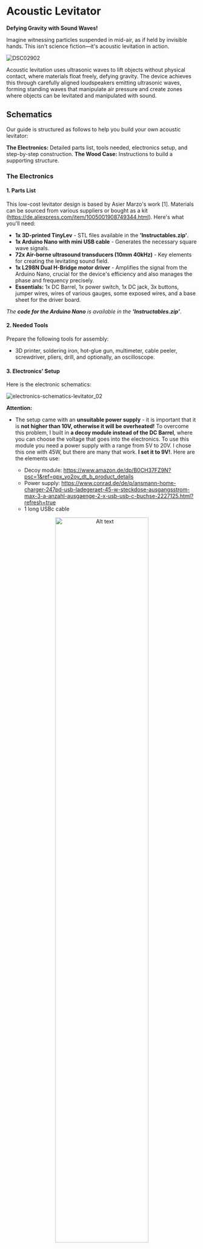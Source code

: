 # Acoustic Levitator

**Defying Gravity with Sound Waves!**

Imagine witnessing particles suspended in mid-air, as if held by invisible hands. This isn't science fiction—it's acoustic levitation in action.

![DSC02902](https://github.com/xstageproject/experiments/assets/78161180/eb0e3e1a-6afd-4e93-b817-3e2d570678c2)

Acoustic levitation uses ultrasonic waves to lift objects without physical contact, where materials float freely, defying gravity. The device achieves this through carefully aligned loudspeakers emitting ultrasonic waves, forming standing waves that manipulate air pressure and create zones where objects can be levitated and manipulated with sound.


## Schematics

Our guide is structured as follows to help you build your own acoustic levitator:

**The Electronics:** Detailed parts list, tools needed, electronics setup, and step-by-step construction.
**The Wood Case:** Instructions to build a supporting structure.

### The Electronics

#### 1. Parts List 

This low-cost levitator design is based by Asier Marzo's work [1]. Materials can be sourced from various suppliers or bought as a kit (https://de.aliexpress.com/item/1005001908749344.html). Here's what you'll need:

* **1x 3D-printed TinyLev** - STL files available in the **'Instructables.zip'**.
* **1x Arduino Nano with mini USB cable** - Generates the necessary square wave signals.
* **72x Air-borne ultrasound transducers (10mm 40kHz)** - Key elements for creating the levitating sound field. 
* **1x L298N Dual H-Bridge motor driver** - Amplifies the signal from the Arduino Nano, crucial for the device's efficiency and also manages the phase and frequency precisely.
* **Essentials:** 1x DC Barrel, 1x power switch, 1x DC jack, 3x buttons, jumper wires, wires of various gauges, some exposed wires, and a base sheet for the driver board.

_The **code for the Arduino Nano** is available in the **'Instructables.zip'**_.

#### 2. Needed Tools

Prepare the following tools for assembly:
* 3D printer, soldering iron, hot-glue gun, multimeter, cable peeler, screwdriver, pliers, drill, and optionally, an oscilloscope.
    
#### 3. Electronics' Setup

Here is the electronic schematics: 

![electronics-schematics-levitator_02](https://github.com/xstageproject/experiments/assets/78161180/5bd645b4-7fe7-4155-9720-b677664a749d)

**Attention:**
* The setup came with an **unsuitable power supply** - it is important that it is **not higher than 10V, otherwise it will be overheated!** To overcome this problem, I built in **a decoy module instead of the DC Barrel**, where you can choose the voltage that goes into the electronics. To use this module you need a power supply with a range from 5V to 20V. I chose this one with 45W, but there are many that work. **I set it to 9V!**. Here are the elements use:

     * Decoy module: https://www.amazon.de/dp/B0CH37FZ9N?psc=1&ref=ppx_yo2ov_dt_b_product_details
     * Power supply: https://www.conrad.de/de/p/ansmann-home-charger-247pd-usb-ladegeraet-45-w-steckdose-ausgangsstrom-max-3-a-anzahl-ausgaenge-2-x-usb-usb-c-buchse-2227125.html?refresh=true
     * 1 long USBc cable

<p align="center">
<img src="https://github.com/user-attachments/assets/d8cfe23e-9406-4b74-9367-17c9677416b7" alt="Alt text" style="width:70%; height:auto; ">
</p>

 * When gluing the transducers to the 3D-printed support structure, make sure you don't use too much glue so that the shape is maintained and no transducer strays too far from the shape the support structure provides.

 * I replaced the cooling element with a larger one to make sure the levitator doesn't overheat.

<p align="center">
<img src="https://github.com/user-attachments/assets/cc2bd8f9-a727-427b-82a5-62897feb3ca7" alt="Alt text" style="width:20%; height:auto;">
</p>

* I also added a small red laser in the hole in the middle of the 3D printed part, where I removed the lens so the light is not bundled. The laser has to be soldered to 5V and ground. **Be careful when soldering, the laser is temperature sensitive!**

**For electronics, here is a paper summary[1]:**
The design features a single-axis, non-resonant acoustic levitator. It's built around a series of compact ultrasonic transducers, which act as the system's emitters. This setup is engineered to control two channels, capable of generating signals up to 70 Vpp (peak-to-peak voltage), with the precision of phase adjustments down to π/12. We keep one channel at a steady phase while we can adjust the other to move levitated objects up or down with precision.

This levitator is user-friendly and designed for longevity, requiring lower operating voltages than what you'd typically see in laboratory settings. Traditional lab setups often depend on high-voltage Langevin horns to generate significant sound pressure from a single source. These horns are sensitive to temperature, difficult to tune to a specific frequency and potentially dangerous because of the high voltage. The idea of using an array of transducers is analogous to moving from a single powerful lamp to an array of light-emitting diodes (LEDs).  

![electronics-schematics-levitator](https://github.com/xstageproject/experiments/assets/78161180/284263c8-ca0f-47e7-8845-c67f31021234)

Unlike _resonant_ configurations that use one emitter facing a reflector, our _non-resonant_ setup employs two opposing emitters. While resonant setups might be more efficient, they're also more prone to issues with temperature changes and require precise alignment. The system stands out for its versatility and stability, capable of working flawlessly within a wide temperature range (-40°C to +40°C) without the need for recalibration. This makes it a better option for diverse applications.

#### 4. Step-to-Step Construction

For assembly guidance, refer to these instructional videos:

* https://youtu.be/yVDWrWpaBho?si=ZAmCy2piCWks4kC8
* https://youtu.be/ABjRnSYw-4k?si=KRd1o-waau9IIHIh


### The Wood Case

Construct a durable case to house the electronics and ensure the levitator's stability. We used furnished panels or screen-printed panels, birch film-coated on both sides BFU 100. You can buy the wood e.g. here in https://holz-krüger.de/.  

<p align="center">
  <img  src="https://github.com/xstageproject/experiments/assets/78161180/38c6f013-5f4b-4e94-8d0a-3b99d945aac1" alt="standing">
</p>

First, we construct the box without the support for the levitator. Then we construct the ear-shaped support, and finally we assemble it.  

**The box: the walls.**

1. Cut 4 equal pieces with the measurements H 110 mm, L 350 mm, T 12mm and a bevel cut (45°) on both edges like in the following sketch (view from the side):

<p align="center">
<img width="288" alt="Bildschirmfoto 2024-04-04 um 11 37 13" src="https://github.com/xstageproject/experiments/assets/78161180/62a93e29-fa45-40d5-9468-e49bf2a7e9cf">
</p>


2. Cut/mill on the inner side of each of the pieces a slit (with a depth of 10 mm) - or milling a groove in wood, deutsch: eine Nut fräsen - that is as thick as the wood, like this: 
<p align="center">
<img width="288" src="https://github.com/xstageproject/experiments/assets/78161180/8afd46ae-ee62-4ed3-8031-1db08a153fa7">
</p>

The idea is that the floor panel will be glued into the slit of each side. 

3. Make a chamfer in the wood (deutsch: eine Kanten-Fase mit der Tischfräse machen), so it looks more beautiful but also that nobody cuts him/herself with the wood edges. They can be really . 

**The box: the floor panel.**
   
1. Cut a square of 360x360 mm. The bottom appears to be longer than the walls, but it is not. The measurements are chosen this way because the length of the walls (350 mm) plus the depth of the material (12 mm) gives a total length of the box of 362 mm. By having a floor panel that is 360 mm long, we can insert it into the 10 mm slit of the wall panels, giving us a visible floor of 350 mm. 
 
<p align="center">
  <img width="486" src="https://github.com/xstageproject/experiments/assets/78161180/5173c0f6-0d28-48f7-96ac-889d97e8fc29" alt="standing" style="width:40%; height:auto;">
</p>


**The ear-shaped support**

**Step-by-Step Guide to Constructing the Wood Module**

* Materials and Tools Needed:
* Stencil (ear-shaped), 4 wood pieces, Sandpaper, Drill, Bandsaw, Bench milling machine, Hand milling machine, Wood glue, Clamps, Pressure application tools, Safety gear (gloves, goggles)

Instructions:
**1. Stencil Design and Preparation:**
* Design and laser cut a stencil in the shape of the ear-shaped support.
<p align="center">
<img src="https://github.com/user-attachments/assets/c1cfb301-c584-4d5a-82ad-80be6508defd" alt="Alt text" style="width:33%; height:auto;">
</p>

**2. Cutting and Sanding:**
* Using the stencil, cut out 4 pieces of wood that match the stencil’s shape.
* Sand one side of each piece to ensure that later the inner surfaces will glue to each other.

**3. Stencil Attachment:**
* Align the stencil with the wood pieces and drill holes to secure it in place, preventing any movement.

**4. Rough Cutting with Bandsaw:**
* Use the bandsaw to perform a rough cut along the outer edges of the stencil. Focus on giving the wood pieces the initial shape of the stencil.
* Important: For 2 out of the 4 pieces, cut out the inner circle as well.

**5. Detailed Milling with Bench Milling Machine:**
* Secure the stencil to the wood pieces again.
* Use the bench milling machine to precisely cut the detailed shape, including the inner circle for 2 of the pieces.

**6. Cable Duct Cutting with Hand Milling Machine:**
* For the 2 pieces without the inner circle cutout, use the hand milling machine to create a space for fitting the levitator.
* Additionally, cut out a cable duct to accommodate any necessary wiring.

**7. Gluing and Clamping:**
* Arrange the sanded parts together as required.
* Apply wood glue to the surfaces that will be joined.
* Clamp the pieces together and apply pressure for several hours to ensure a strong bond.

**8. Finishing:**
* Once the glue is fully dried, sand the borders of the assembled module to make sure all edges are even and smooth.

**Visual Reference:**
<p align="center">
<img src="https://github.com/xstageproject/experiments/assets/78161180/9320ff15-aa91-429f-9817-a942d11cda24" alt="Alt text" style="width:33%; height:auto; display:inline-block; margin-right: 10px;">
 <img src="https://github.com/xstageproject/experiments/assets/78161180/9b8275b1-69fc-4340-b869-60c12781e4f7" alt="Alt text" style="width:33%; height:auto; display:inline-block;">   
 <img src="https://github.com/xstageproject/experiments/assets/78161180/a590b07a-40b9-4350-afd2-76a7583b71cb" alt="Alt text" style="width:33%; height:auto; display:inline-block;">   
</p>


**Assemblying the two parts**

To install the ear-shaped module to the box, follow these steps:

**1. Create a Stencil:** Design and laser cut a stencil that provides the correct distance between the two ear-shaped modules (based on the distance set by the 3D printed part) and indicates the position of the two buttons
<p align="center">
    <img src="https://github.com/user-attachments/assets/9f3d6dfd-845d-4267-8611-4b750cf6ec00" alt="Alt text" style="width:40%; height:auto;">  
</p>

**2. Drill Holes in Modules:** In the bottom part of each ear-shaped module, drill two centered holes.

**3. Transfer Hole Positions to Box:** Insert suitable marking tips into the drilled holes and use them to transfer the hole positions to the box. Use the stencil to ensure correct positioning. Here's a video explanation of the process: https://youtu.be/j3SrxKgMRGg

**4. Drill Holes in Box:** Drill the holes in the box at the marked positions. Also, drill holes for the buttons.

**5. Insert Threaded Sockets:** Install threaded sockets (Gewinde-Muffen) into the holes so that the parts can be re-installed as needed.

<p align="center">
   <img src="https://github.com/user-attachments/assets/bcd8e3c9-568e-406a-9da7-7c07b9234458" style="width:40%; height:auto;"> 
</p>

**6. Install Levitator:** Insert the levitator into the ear-shaped module and thread the cables through the cable duct. Screw the ear-shaped module to the box and glue the electronics to the box.

<p align="center">
     <img src="https://github.com/xstageproject/experiments/assets/78161180/1322a548-34f8-4d66-82ca-1f7ba93571db" alt="Alt text" style="width:40%; height:auto; display:inline-block; margin-right: 10px;"> 
     <img src="https://github.com/xstageproject/experiments/assets/78161180/a0051c8e-602d-4b1b-9d20-bd1245c23256" alt="Alt text" style="width:40%; height:auto; display:inline-block;">  
</p>

**7. Install Buttons:** Install the buttons and solder them to the Arduino.

**8. Install the Cover:** Laser cut (Abdeckung.dfx) and install the cover (in the bottom part of the box) to protect the cables from being ripped out during transportation. 

**9. Test:** Test that everything is working correctly. If necessary, solder any connections that need adjustment.

## Troubleshooting

## Scientific Background

### Acoustic Levitation

Acoustic levitation is a phenomenon that harnesses the power of sound waves to lift and manipulate objects in mid-air. This technique relies on the principles of acoustics, particularly the concept of standing waves and acoustic radiation pressure. In general, sound is a vibration that propagates as an acoustic wave through a transmission medium such as a gas, liquid or solid. Here is a schematic visualization of such propagation:

<p align="center">
  <img src="https://github.com/xstageproject/experiments/assets/78161180/6f1c18f8-af3b-4a0c-b435-64a09a29564e" alt="KXWd">
</p>

**Standing Waves and Nodes:**
When ultrasonic waves, emitted from transducers, intersect, they can form standing waves. A standing wave is a pattern of vibration that simulates a wave standing still. These waves are characterized by nodes (points of minimum displacement) and antinodes (points of maximum displacement). In the context of acoustic levitation, objects are trapped at the nodes, where the acoustic pressure is highest, effectively counteracting gravity.

**Acoustic Radiation Pressure:**
The core principle behind acoustic levitation is the acoustic radiation pressure exerted by the sound waves on the object. This pressure results from the momentum transfer when the sound wave interacts with an object, creating a force that can lift and suspend the object. The magnitude of this force depends on several factors, including the sound wave's amplitude, frequency, and the object's size and material.

<p align="center">
  <img width="486" src="https://github.com/xstageproject/experiments/assets/78161180/cd7b509c-d237-4d4b-b822-0b60b3653de4" alt="standing">
</p>


The arrangement of the transducers is crucial for achieving stable levitation. They are oriented and spaced to create a geometric focus, which enhances trapping forces. By modifying the excitation signal of the transducers, it is possible to control the horizontal movement of the trapped particles.

<p align="center">
<img width="286" alt="_Simulated acoustic field; each circle represents a 10 mm diameter transducer and the colour represents the emitting phase of the transducers (two driving signals are required to produce vertical movement of the traps). Image from [1]._ " src="https://github.com/xstageproject/experiments/assets/78161180/9d036c3f-8ef1-400f-abbb-ba9f02132843">
<figcaption>Simulated acoustic field; each circle represents a 10 mm diameter transducer and the colour represents the emitting phase of the transducers (two driving signals are required to produce vertical movement of the traps). Image from [1].</figcaption></p>

**Acoustic waves can trap particles of different materials and a wide range of sizes of millimetre dimensions**. 
This is a significant difference with respect to optical trapping in which the particle size range is 0.01-10 μm and the materials need to be dielectric or optically transparent. Acoustic trapping has a ratio of trapping force to input energy orders higher than optical manipulation.  Magnetic levitation can strongly hold samples in the mid-air but only supports ferromagnetic materials. Other forms of levitation such as aerodynamic levitation agitate and alter the samples in the process, and in electrostatic levitation, the required control systems are complex and the sample materials are limited.


### Ultrasound Technology
Ultrasound refers to sound waves with frequencies above the upper audible limit of human hearing, which is about 20 kHz. Children can hear some high-pitched sounds that older adults cannot hear, because in humans the upper limit pitch of hearing tends to decrease with age. In acoustic levitation, ultrasonic frequencies are typically used because they can create smaller nodes in the standing wave pattern, allowing for the manipulation of small objects with greater precision.

![850px-Ultrasound_range_diagram svg](https://github.com/xstageproject/experiments/assets/78161180/9c8a5859-201f-44a7-bc6c-05d2426bc03b)

The Acoustic Levitator's transducers are operating in the ultrasonic range, which in this case is at 40kHz.

**Perception in animals**

* Bats use a variety of ultrasonic ranging (echolocation) techniques to detect their prey. They can detect frequencies beyond 100 kHz, possibly up to 200 kHz.
  
* Dogs and cats' hearing range extends into the ultrasound; the top end of a dog's hearing range is about 45 kHz, while a cat's is 64 kHz.
  
* Many insects have good ultrasonic hearing, and most of these are nocturnal insects listening for echolocating bats. These include many groups of moths, beetles, praying mantises and lacewings. 


### Applications Beyond Levitation

While acoustic levitation is a compelling demonstration of ultrasound's capabilities, the technology has widespread applications across many fields:

**Medical Imaging:** Ultrasound is perhaps best known for its use in medical sonography, providing real-time images of the interior of the body without ionizing radiation.
**Non-Destructive Testing:** In industry, ultrasound is used to detect flaws in materials, assess thickness, and perform other inspections without damaging the object.
**Cleaning:** High-frequency ultrasonic cleaners can remove dirt and contaminants from surfaces at a microscopic level, widely used in healthcare, manufacturing, and jewelry cleaning.
**Chemistry and Pharmaceuticals:** Ultrasound can accelerate chemical reactions and is used in the production of pharmaceuticals, in a process known as sonochemistry.

Acoustic levitation itself has applications in containerless processing, materials science, and pharmacology, allowing for the study of substances without container-related contamination and the manipulation of small particles or droplets in a controlled manner.

[1] _Asier Marzo, Adrian Barnes, Bruce W. Drinkwater; TinyLev: A multi-emitter single-axis acoustic levitator. Rev. Sci. Instrum. 1 August 2017; 88 (8): 085105. https://doi.org/10.1063/1.4989995_

_Acoustic Wave Gif:_ 
https://images.app.goo.gl/GzPLr7egBPVpys7r9 
https://www.acs.psu.edu/drussell/demos/standingwaves/standingwaves.html 

_Ultrasound picture:_ https://upload.wikimedia.org/wikipedia/commons/7/74/Ultrasound_range_diagram.svg  

## Change Log / Variants



